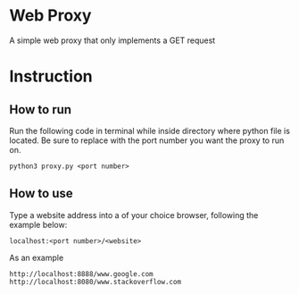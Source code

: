 # Web Proxy
A simple web proxy that only implements a GET request

# Instruction

## How to run

Run the following code in terminal while inside directory where python file is located. Be sure to replace <port number> with the port number you want the proxy to run on.
```
python3 proxy.py <port number>
```
## How to use

Type a website address into a of your choice browser, following the example below:
```
localhost:<port number>/<website>
```
As an example
```
http://localhost:8888/www.google.com
http://localhost:8080/www.stackoverflow.com
```